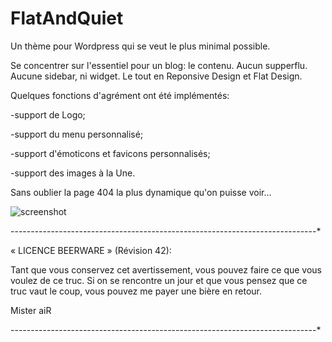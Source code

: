 FlatAndQuiet
============

Un thème pour Wordpress qui se veut le plus minimal possible.

Se concentrer sur l'essentiel pour un blog: le contenu. Aucun supperflu. Aucune sidebar, ni widget. Le tout en Reponsive Design et Flat Design.

Quelques fonctions d'agrément ont été implémentés:

-support de Logo;

-support du menu personnalisé;

-support d'émoticons et favicons personnalisés;

-support des images à la Une.


Sans oublier la page 404 la plus dynamique qu'on puisse voir...


![screenshot](https://raw.github.com/misterair/FlatAndQuiet/master/screenshot.png)

----------------------------------------------------------------------------*

« LICENCE BEERWARE » (Révision 42):

Tant que vous conservez cet avertissement, vous pouvez faire ce que vous voulez de ce truc. Si on se rencontre un jour et que vous pensez que ce truc vaut le coup, vous pouvez me payer une bière en retour.

Mister aiR

----------------------------------------------------------------------------*
